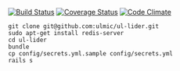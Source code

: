[![Build Status](https://travis-ci.org/ulmic/ul-lider.svg?branch=develop)](https://travis-ci.org/ulmic/ul-lider) [![Coverage Status](https://img.shields.io/coveralls/ulmic/ul-lider.svg)](https://coveralls.io/r/ulmic/ul-lider?branch=develop) [![Code Climate](https://codeclimate.com/github/ulmic/ul-lider/badges/gpa.svg)](https://codeclimate.com/github/ulmic/ul-lider)


```shell
git clone git@github.com:ulmic/ul-lider.git
sudo apt-get install redis-server
cd ul-lider
bundle
cp config/secrets.yml.sample config/secrets.yml
rails s
```
